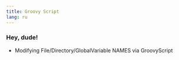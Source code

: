 ```yaml
---
title: Groovy Script
lang: ru
---
```


### Hey, dude!
* Modifying File/Directory/GlobalVariable NAMES via GroovyScript
